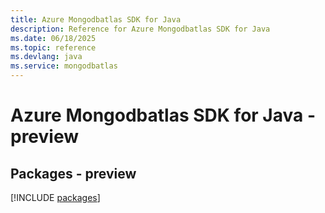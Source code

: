 ```yaml
---
title: Azure Mongodbatlas SDK for Java
description: Reference for Azure Mongodbatlas SDK for Java
ms.date: 06/18/2025
ms.topic: reference
ms.devlang: java
ms.service: mongodbatlas
---
```

# Azure Mongodbatlas SDK for Java - preview
## Packages - preview
[!INCLUDE [packages](mongodbatlas-index.md)]